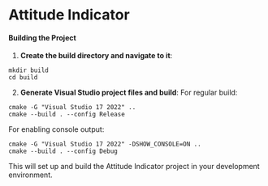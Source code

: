# Attitude Indicator

#### Building the Project

1. **Create the build directory and navigate to it**:
```
mkdir build
cd build
```

2. **Generate Visual Studio project files and build**:
For regular build:
```
cmake -G "Visual Studio 17 2022" ..
cmake --build . --config Release
```
For enabling console output:
```
cmake -G "Visual Studio 17 2022" -DSHOW_CONSOLE=ON ..
cmake --build . --config Debug
```

This will set up and build the Attitude Indicator project in your development environment.
